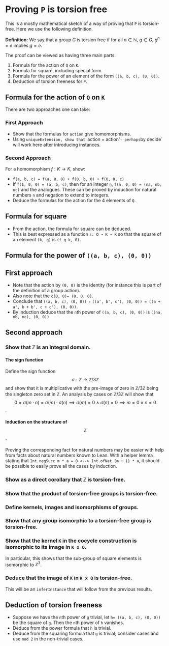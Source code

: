 # Proving `P` is torsion free

This is a mostly mathematical sketch of a way of proving that `P` is torsion-free. Here we use the following definition.

__Definition:__ We say that a group $G$ is torsion free if for all $n\in\mathbb{N}$, $g\in G$, $g^n = e$ implies $g= e$.

The proof can be viewed as having three main parts.

1. Formula for the action of `Q` on `K`.
2. Formula for square, including special form.
3. Formula for the power of an element of the form `((a, b, c), (0, 0))`.
4. Deduction of torsion freeness for `P`.

## Formula for the action of `Q` on `K`

There are two approaches one can take:

### First Approach

* Show that the formulas for `action` give homomorphisms.
* Using `uniqueExtension, show that `action = action'` - perhaps `by decide` will work here after introducing instances.

### Second Approach

For a homomorphism $f: K \to K$, show:

* `f(a, b, c) = f(a, 0, 0) + f(0, b, 0) + f(0, 0, c)`
* If `f(1, 0, 0) = (a, b, c)`, then for an integer `n`, `f(n, 0, 0) = (na, nb, nc)` and the analogues. These can be proved by induction for natural numbers `n` and negation to extend to integers.
* Deduce the formulas for the action for the 4 elements of `Q`.

## Formula for square

* From the action, the formula for square can be deduced.
* This is best expressed as a function  `s: Q → K → K` so that the square of an element `(k, q)` is `(f q k, 0)`. 

## Formula for the power of  `((a, b, c), (0, 0))`

## First approach

* Note that the action by `(0, 0)` is the identity (for instance this is part of the definition of a group action).
* Also note that the `c(0, 0)= (0, 0, 0)`.
* Conclude that `((a, b, c), (0, 0)) ⬝ ((a', b', c'), (0, 0)) = ((a + a', b + b', c + c'), (0, 0))`.
* By induction deduce that the `n`th power of `((a, b, c), (0, 0))` is `((na, nb, nc), (0, 0))`

## Second approach

### Show that $\mathbb{Z}$ is an integral domain.

#### The sign function

Define the sign function $$\sigma : \mathbb{Z} \to \mathbb{Z}/3\mathbb{Z}$$ and show that it is multiplicative with the pre-image of zero in $\mathbb{Z}/3\mathbb{Z}$ being the singleton zero set in $\mathbb{Z}$. An analysis by cases on $\mathbb{Z}/3\mathbb{Z}$ will show that $$0 = \sigma(m \cdot n) = \sigma(m) \cdot \sigma(n) \implies \sigma(m) = 0 \wedge \sigma(n) = 0 \implies m = 0 \wedge n = 0$$.

#### Induction on the structure of $$\mathbb{Z}$$.

Proving the corresponding fact for natural numbers may be easier with help from facts about natural numbers known to Lean. With a helper lemma stating that `Int.negSucc m * a = 0 <--> Int.ofNat (m + 1) * a`, it should be possible to easily prove all the cases by induction. 

### Show as a direct corollary that $\mathbb{Z}$ is torsion-free.

### Show that the product of torsion-free groups is torsion-free.

### Define kernels, images and isomorphisms of groups.

### Show that any group isomorphic to a torsion-free group is torsion-free.

### Show that the kernel `K` in the cocycle construction is isomorphic to its image in `K x Q`.

In particular, this shows that the sub-group of square elements is isomorphic to $\mathbb{Z}^3$.

### Deduce that the image of `K` in `K x Q` is torsion-free.

This will be an `inferInstance` that will follow from the previous results. 


## Deduction of torsion freeness


* Suppose we have the `n`th power of `g` trivial, let `h= ((a, b, c), (0, 0))` be the square of `g`. Then the `n`th power of `h` vanishes.
* Deduce from the power formula that `h` is trivial.
* Deduce from the squaring formula that `g` is trivial; consider cases and use `mod 2` in the non-trivial cases.
